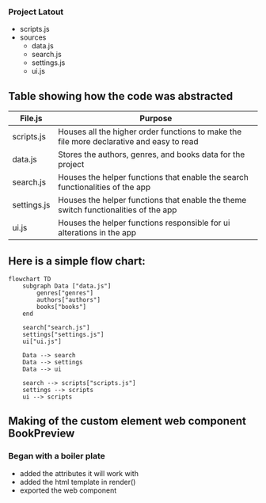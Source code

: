 ### Project Latout

- scripts.js
- sources
  - data.js
  - search.js
  - settings.js
  - ui.js

## Table showing how the code was abstracted

| File.js     | Purpose                                                                                  |
| ----------- | ---------------------------------------------------------------------------------------- |
| scripts.js  | Houses all the higher order functions to make the file more declarative and easy to read |
| data.js     | Stores the authors, genres, and books data for the project                               |
| search.js   | Houses the helper functions that enable the search functionalities of the app            |
| settings.js | Houses the helper functions that enable the theme switch functionalities of the app      |
| ui.js       | Houses the helper functions responsible for ui alterations in the app                    |

## Here is a simple flow chart:

```mermaid
flowchart TD
    subgraph Data ["data.js"]
        genres["genres"]
        authors["authors"]
        books["books"]
    end

    search["search.js"]
    settings["settings.js"]
    ui["ui.js"]

    Data --> search
    Data --> settings
    Data --> ui

    search --> scripts["scripts.js"]
    settings --> scripts
    ui --> scripts
```

## Making of the custom element web component BookPreview

### Began with a boiler plate

- added the attributes it will work with
- added the html template in render()
- exported the web component
